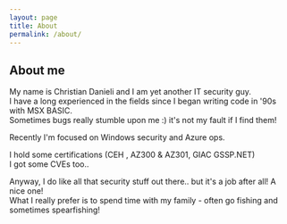 ```yaml
---
layout: page
title: About
permalink: /about/
---
```

## About me

My name is Christian Danieli and I am yet another IT security guy.  
I have a long experienced in the fields since I began writing code in '90s with MSX BASIC.  
Sometimes bugs really stumble upon me :) it's not my fault if I find them!  

Recently I'm focused on Windows security and Azure ops.

I hold some certifications (CEH , AZ300 & AZ301, GIAC GSSP.NET)  
I got some CVEs too..  

Anyway, I do like all that security stuff out there.. but it's a job after all! A nice one!  
What I really prefer is to spend time with my family - often go fishing and sometimes spearfishing! 
